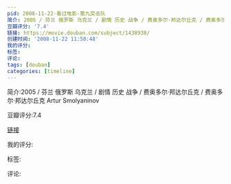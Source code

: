 ```yaml
---
pid: 2008-11-22-看过电影-第九突击队
简介: 2005 / 芬兰 俄罗斯 乌克兰 / 剧情 历史 战争 / 费奥多尔·邦达尔丘克 / 费奥多尔·邦达尔丘克 Artur Smolyaninov
豆瓣评分: '7.4'
链接: https://movie.douban.com/subject/1438938/
创建时间: '2008-11-22 11:58:48'
我的评分:
标签:
评论:
tags: [douban]
categories: [timeline]
---
```

简介:2005 / 芬兰 俄罗斯 乌克兰 / 剧情 历史 战争 / 费奥多尔·邦达尔丘克 / 费奥多尔·邦达尔丘克 Artur Smolyaninov

豆瓣评分:7.4

[链接](https://movie.douban.com/subject/1438938/)

我的评分:

标签:

评论:

